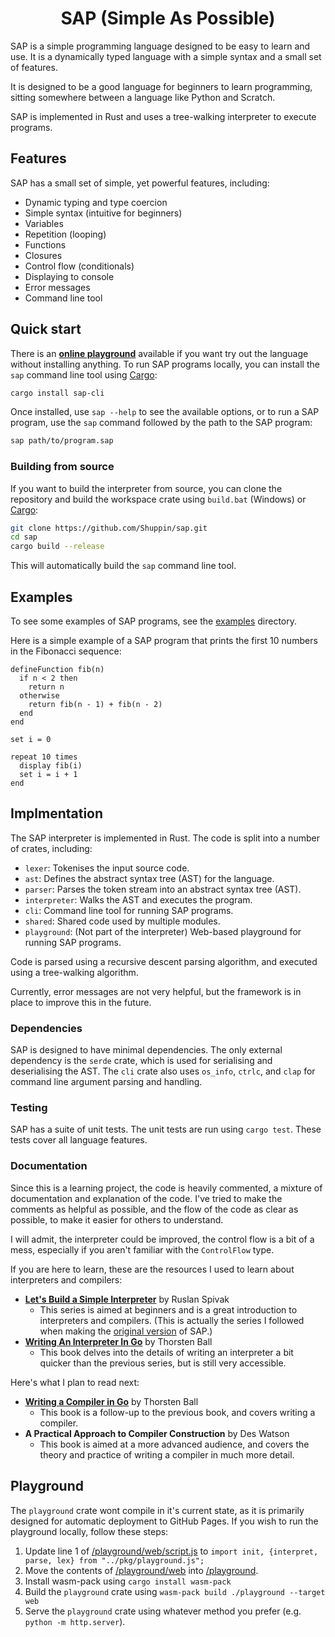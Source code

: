 <h1 align="center">
  SAP (Simple As Possible)
</h1>

SAP is a simple programming language designed to be easy to learn and use. It is a dynamically typed language with a simple syntax and a small set of features.

It is designed to be a good language for beginners to learn programming, sitting somewhere between a language like Python and Scratch.

SAP is implemented in Rust and uses a tree-walking interpreter to execute programs.

## Features

SAP has a small set of simple, yet powerful features, including:

- Dynamic typing and type coercion
- Simple syntax (intuitive for beginners)
- Variables
- Repetition (looping)
- Functions
- Closures
- Control flow (conditionals)
- Displaying to console
- Error messages
- Command line tool

## Quick start

There is an [**online playground**](https://shuppin.github.io/sap/) available if you want try out the language without installing anything. To run SAP programs locally, you can install the `sap` command line tool using [Cargo]:

```sh
cargo install sap-cli
```

Once installed, use `sap --help` to see the available options, or to run a SAP program, use the `sap` command followed by the path to the SAP program:

```sh
sap path/to/program.sap
```

### Building from source

If you want to build the interpreter from source, you can clone the repository and build the workspace crate using `build.bat` (Windows) or [Cargo]:

```sh
git clone https://github.com/Shuppin/sap.git
cd sap
cargo build --release
```

This will automatically build the `sap` command line tool.

## Examples

To see some examples of SAP programs, see the [examples](examples) directory.

Here is a simple example of a SAP program that prints the first 10 numbers in the Fibonacci sequence:

```sap
defineFunction fib(n)
  if n < 2 then
    return n
  otherwise
    return fib(n - 1) + fib(n - 2)
  end
end

set i = 0

repeat 10 times
  display fib(i)
  set i = i + 1
end
```

## Implmentation

The SAP interpreter is implemented in Rust. The code is split into a number of crates, including:

- `lexer`: Tokenises the input source code.
- `ast`: Defines the abstract syntax tree (AST) for the language.
- `parser`: Parses the token stream into an abstract syntax tree (AST).
- `interpreter`: Walks the AST and executes the program.
- `cli`: Command line tool for running SAP programs.
- `shared`: Shared code used by multiple modules.
- `playground`: (Not part of the interpreter) Web-based playground for running SAP programs.

Code is parsed using a recursive descent parsing algorithm, and executed using a tree-walking algorithm.

Currently, error messages are not very helpful, but the framework is in place to improve this in the future.

### Dependencies

SAP is designed to have minimal dependencies. The only external dependency is the `serde` crate, which is used for serialising and deserialising the AST. The `cli` crate also uses `os_info`, `ctrlc`, and `clap` for command line argument parsing and handling.

### Testing

SAP has a suite of unit tests. The unit tests are run using `cargo test`. These tests cover all language features.

### Documentation

Since this is a learning project, the code is heavily commented, a mixture of documentation and explanation of the code. I've tried to make the comments as helpful as possible, and the flow of the code as clear as possible, to make it easier for others to understand.

I will admit, the interpreter could be improved, the control flow is a bit of a mess, especially if you aren't familiar with the `ControlFlow` type.

If you are here to learn, these are the resources I used to learn about interpreters and compilers:

- [**Let's Build a Simple Interpreter**](https://ruslanspivak.com/lsbasi-part1/) by Ruslan Spivak
  - This series is aimed at beginners and is a great introduction to interpreters and compilers. (This is actually the series I followed when making the [original version](https://github.com/Shuppin/sap_legacy) of SAP.)
- [**Writing An Interpreter In Go**](https://interpreterbook.com/) by Thorsten Ball
  - This book delves into the details of writing an interpreter a bit quicker than the previous series, but is still very accessible.

Here's what I plan to read next:

- [**Writing a Compiler in Go**](https://compilerbook.com/) by Thorsten Ball
  - This book is a follow-up to the previous book, and covers writing a compiler.
- **A Practical Approach to Compiler Construction** by Des Watson
  - This book is aimed at a more advanced audience, and covers the theory and practice of writing a compiler in much more detail.

## Playground

The `playground` crate wont compile in it's current state, as it is primarily designed for automatic deployment to GitHub Pages. If you wish to run the playground locally, follow these steps:

1. Update line 1 of [/playground/web/script.js](playground/web/script.js) to `import init, {interpret, parse, lex} from "../pkg/playground.js";`
2. Move the contents of [/playground/web](playground/web) into [/playground](playground).
3. Install wasm-pack using `cargo install wasm-pack`
4. Build the `playground` crate using `wasm-pack build ./playground --target web`
5. Serve the `playground` crate using whatever method you prefer (e.g. `python -m http.server`).

[Cargo]: https://doc.rust-lang.org/cargo/getting-started/installation.html
